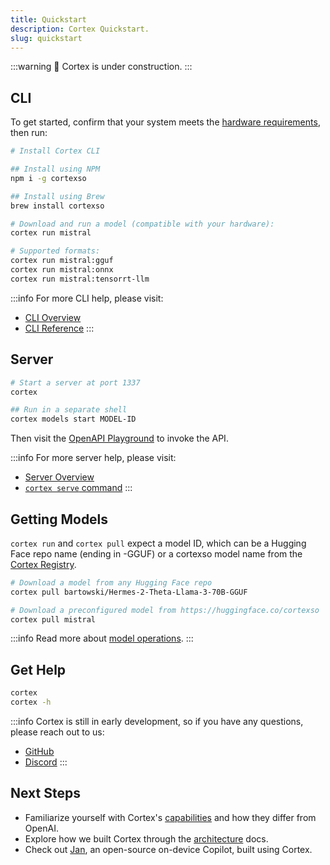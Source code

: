 ```yaml
---
title: Quickstart
description: Cortex Quickstart.
slug: quickstart
---
```


:::warning
🚧 Cortex is under construction.
:::

## CLI

To get started, confirm that your system meets the [hardware requirements](/docs/requirements), then run:

```bash
# Install Cortex CLI

## Install using NPM
npm i -g cortexso

## Install using Brew
brew install cortexso

# Download and run a model (compatible with your hardware):
cortex run mistral

# Supported formats:
cortex run mistral:gguf
cortex run mistral:onnx
cortex run mistral:tensorrt-llm
```

:::info
For more CLI help, please visit:

- [CLI Overview](/docs/basic-usage/command-line)
- [CLI Reference](/docs/cli)
  :::

## Server

```bash
# Start a server at port 1337
cortex

## Run in a separate shell
cortex models start MODEL-ID
```

Then visit the [OpenAPI Playground](http://localhost:1337/api) to invoke the API.

:::info
For more server help, please visit:

- [Server Overview](/docs/basic-usage/server)
- [`cortex serve` command](/docs/cli/serve)
  :::

## Getting Models

`cortex run` and `cortex pull` expect a model ID, which can be a Hugging Face repo name (ending in -GGUF) or a cortexso model name from the [Cortex Registry](https://huggingface.co/cortexso).

```bash
# Download a model from any Hugging Face repo
cortex pull bartowski/Hermes-2-Theta-Llama-3-70B-GGUF

# Download a preconfigured model from https://huggingface.co/cortexso
cortex pull mistral
```

:::info
Read more about [model operations](./model-operations).
:::

## Get Help

```bash
cortex
cortex -h
```

:::info
Cortex is still in early development, so if you have any questions, please reach out to us:

- [GitHub](https://github.com/janhq/cortex)
- [Discord](https://discord.gg/YFKKeuVu)
  :::

## Next Steps

- Familiarize yourself with Cortex's [capabilities](./chat-completions.mdx) and how they differ from OpenAI.
- Explore how we built Cortex through the [architecture](/docs/architecture) docs.
- Check out [Jan](https://jan.ai/), an open-source on-device Copilot, built using Cortex.
